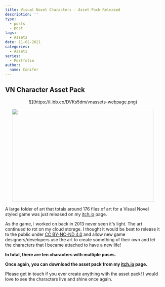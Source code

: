 ```yaml
---
title: Visual Novel Characters - Asset Pack Released
description: ''
type:
  - posts
  - post
tags:
  - Assets
date: 11-02-2021
categories:
  - Assets
series:
  - Portfolio
author:
  name: Conifer
---
```

## VN Character Asset Pack

<p align="center">
![](https://i.ibb.co/DVKs5dm/vnassets-webpage.png)
</p>

<p align="center">
  <img width="460" height="300" src="https://i.ibb.co/DVKs5dm/vnassets-webpage.png">
</p>


A large folder of art that totals around 176 files of art for a Visual Novel styled game was just released on my [itch.io](https://conifer-dev.itch.io/visual-novel-characters-asset-pack) page.

As the game, I worked on back in 2013 never seen it's light. The art continued to rot on my cloud storage. I thought it would be best to release it to the public under [CC BY-NC-ND 4.0](https://creativecommons.org/licenses/by-nc-nd/4.0/) and allow new game designers/developers use the art to create something of their own and let the characters that I became attached to have a new life!

**In total, there are ten characters with multiple poses.**

**Once again, you can download the asset pack from my **[**itch.io**](https://conifer-dev.itch.io/visual-novel-characters-asset-pack)** page.**

Please get in touch if you ever create anything with the asset pack! I would love to see the characters live and shine once again.

[go]: https://golang.org/

[gohtmltemplate]: https://golang.org/pkg/html/template/
